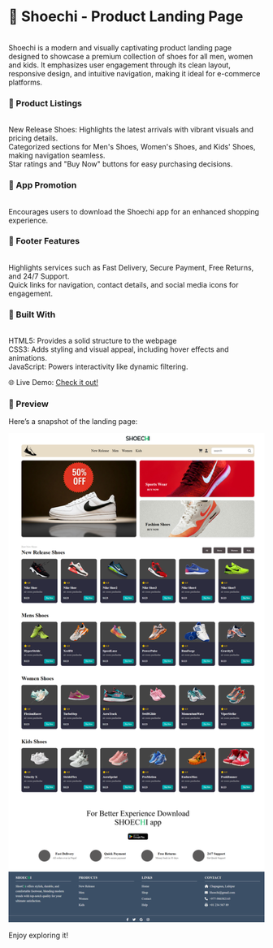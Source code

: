  <h1>👟 Shoechi - Product Landing Page</h1><br/>
Shoechi is a modern and visually captivating product landing page designed to showcase a premium collection of shoes for all men, women and kids. It emphasizes user engagement through its clean layout, responsive design, and intuitive navigation, making it ideal for e-commerce platforms.

<h3>🛒 Product Listings</h3><br/>
New Release Shoes: Highlights the latest arrivals with vibrant visuals and pricing details.<br/>
Categorized sections for Men's Shoes, Women's Shoes, and Kids' Shoes, making navigation seamless.<br/>
Star ratings and "Buy Now" buttons for easy purchasing decisions.<br/>

<h3>📱 App Promotion</h3><br/>
Encourages users to download the Shoechi app for an enhanced shopping experience.<br/>

<h3>🚀 Footer Features</h3><br/>
Highlights services such as Fast Delivery, Secure Payment, Free Returns, and 24/7 Support.<br/>
Quick links for navigation, contact details, and social media icons for engagement.<br/>

<h3>🔧 Built With</h3><br/>
HTML5: Provides a solid structure to the webpage<br/>
CSS3: Adds styling and visual appeal, including hover effects and animations.<br/>
JavaScript: Powers interactivity like dynamic filtering.<br/>


🌐 Live Demo: [Check it out!](https://shoechi-landingpage.vercel.app/)  

<h3>📸 Preview</h3>
Here’s a snapshot of the landing page:

![Landing page of SHoechi](Image/ShoeCHIimage.png)


Enjoy exploring it!
